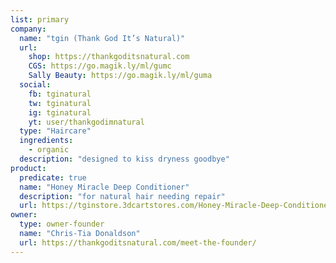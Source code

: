 ```yaml
---
list: primary
company:
  name: "tgin (Thank God It’s Natural)"
  url:
    shop: https://thankgoditsnatural.com
    CGS: https://go.magik.ly/ml/gumc
    Sally Beauty: https://go.magik.ly/ml/guma
  social:
    fb: tginatural
    tw: tginatural
    ig: tginatural
    yt: user/thankgodimnatural
  type: "Haircare"
  ingredients:
    - organic
  description: "designed to kiss dryness goodbye"
product:
  predicate: true
  name: "Honey Miracle Deep Conditioner"
  description: "for natural hair needing repair"
  url: https://tginstore.3dcartstores.com/Honey-Miracle-Deep-Conditioner-for-Natural-Hair--12oz_p_97.html
owner:
  type: owner-founder
  name: "Chris-Tia Donaldson"
  url: https://thankgoditsnatural.com/meet-the-founder/
---
```

